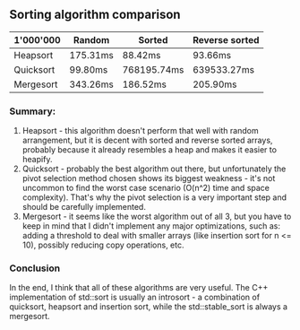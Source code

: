 ## Sorting algorithm comparison

 1'000'000| Random        | Sorted        | Reverse sorted|
----------| ------------- |---------------|---------------|
 Heapsort | 175.31ms      | 88.42ms       | 93.66ms       |
 Quicksort| 99.80ms       | 768195.74ms   | 639533.27ms   |
 Mergesort| 343.26ms      | 186.52ms      | 205.90ms      |
 
### Summary:

1. Heapsort - this algorithm doesn't perform that well with random arrangement, but it is decent with sorted and reverse sorted arrays, probably because it already resembles a heap and makes it easier to heapify.
2. Quicksort - probably the best algorithm out there, but unfortunately the pivot selection method chosen shows its biggest weakness -  it's not uncommon to find the worst case scenario (O(n^2) time and space complexity). That's why the pivot selection is a very important step and should be carefully implemented.
3. Mergesort - it seems like the worst algorithm out of all 3, but you have to keep in mind that I didn't implement any major optimizations, such as: adding a threshold to deal with smaller arrays (like insertion sort for n <= 10), possibly reducing copy operations, etc.

### Conclusion

In the end, I think that all of these algorithms are very useful. The C++ implementation of std::sort is usually an introsort - a combination of quicksort, heapsort and insertion sort, while the std::stable_sort is always a mergesort.